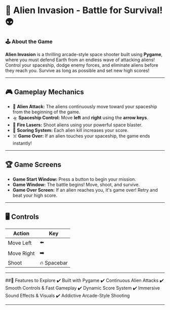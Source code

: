 # 🚀 Alien Invasion - Battle for Survival! 👽

### 🕹️ About the Game
**Alien Invasion** is a thrilling arcade-style space shooter built using **Pygame**, where you must defend Earth from an endless wave of attacking aliens! Control your spaceship, dodge enemy forces, and eliminate aliens before they reach you. Survive as long as possible and set new high scores!

---
## 🎮 Gameplay Mechanics
- 👾 **Alien Attack:** The aliens continuously move toward your spaceship from the beginning of the game.
- 🛸 **Spaceship Control:** Move **left** and **right** using the **arrow keys**.
- 🔫 **Fire Lasers:** Shoot aliens using your powerful space blaster.
- 💯 **Scoring System:** Each alien kill increases your score.
- ☠️ **Game Over:** If an alien touches your spaceship, the game ends instantly!

---
## 🏆 Game Screens
- **Game Start Window:** Press a button to begin your mission.
- **Game Window:** The battle begins! Move, shoot, and survive.
- **Game Over Screen:** If an alien reaches you, it's game over! Retry and beat your high score.

---
## 🖥️ Controls
| Action     | Key  |
|------------|------|
| Move Left  | ⬅️  |
| Move Right | ➡️  |
| Shoot      | 🔥 Spacebar |

---
##📌 Features to Explore
✔️ Built with Pygame
✔️ Continuous Alien Attacks
✔️ Smooth Controls & Fast Gameplay
✔️ Dynamic Score System
✔️ Immersive Sound Effects & Visuals
✔️ Addictive Arcade-Style Shooting

---

